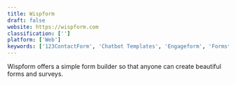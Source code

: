```yaml
---
title: Wispform
draft: false 
website: https://wispform.com
classification: ['']
platform: ['Web']
keywords: ['123ContactForm', 'Chatbot Templates', 'Engageform', 'Formstack', 'GetSatisfaction', 'JotForm', 'LimeSurvey', 'MyPanelLab', 'Paperform', 'Qualtrics Research Core', 'Responster', 'Survey Monkey', 'SurveyGizmo', 'Survicate', 'Typeform', 'UserReport', 'VFront', 'Wufoo', 'Xataface', 'iWadi']
---
```

Wispform offers a simple form builder so that anyone can create beautiful forms and surveys.